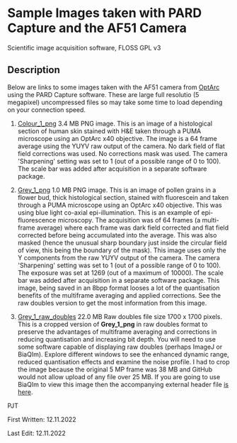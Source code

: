 # Sample Images taken with PARD Capture and the AF51 Camera
Scientific image acquisition software, FLOSS GPL v3

                       
Description
------------
Below are links to some images taken with the AF51 camera from [OptArc](https://www.optarc.co.uk) using the PARD Capture software. These are large full resolutio (5 megapixel) uncompressed files so may take some time to load depending on your connection speed.

1. [Colour_1_png](Images/x40yuyvOA_avg_rgb.png) 3.4 MB PNG image. This is an image of a histological section of human skin stained with H&E taken through a PUMA microscope using an OptArc x40 objective. The image is a 64 frame average using the YUYV raw output of the camera. No dark field of flat field corrections was used. No corrections mask was used. The camera 'Sharpening' setting was set to 1 (out of a possible range of 0 to 100). The scale bar was added after acquisition in a separate software package.

2. [Grey_1_png](Images/x40OA_TestY_1269F_0000_Y.png) 1.0 MB PNG image. This is an image of pollen grains in a flower bud, thick histological section, stained with fluorescein and taken through a PUMA microscope using an OptArc x40 objective. This was using blue light co-axial epi-illumination. This is an example of epi-fluorescence microscopy. The acquisition was of 64 frames (a multi-frame average) where each frame was dark field corrected and flat field corrected before being accumulated into the average. This was also masked (hence the unusual sharp boundary just inside the circular field of view, this being the boundary of the mask). This image uses only the Y components from the raw YUYV output of the camera. The camera 'Sharpening' setting was set to 1 (out of a possible range of 0 to 100). The exposure was set at 1269 (out of a maximum of 10000). The scale bar was added after acquisition in a separate software package. This image, being saved in an 8bpp format looses a lot of the quantisation benefits of the multiframe averaging and applied corrections. See the raw doubles version to get the most information from this image.

3. [Grey_1_raw_doubles](Images/grey1_cropped.dou) 22.0 MB Raw doubles file size 1700 x 1700 pixels. This is a cropped version of **Grey_1_png** in raw doubles format to preserve the advantages of multiframe averaging and corrections in reducing quantisation and increasing bit depth. You will need to use some software capable of displaying raw doubles (perhaps ImageJ or BiaQIm). Explore different windows to see the enhanced dynamic range, reduced quantisation effects and examine the noise profile. I had to crop the image because the original 5 MP frame was 38 MB and GitHub would not allow upload of any file over 25 MB. If you are going to use BiaQIm to view this image then the accompanying external header file [is here](Images/grey1_cropped.qih).



PJT

First Written: 12.11.2022

Last Edit: 12.11.2022
